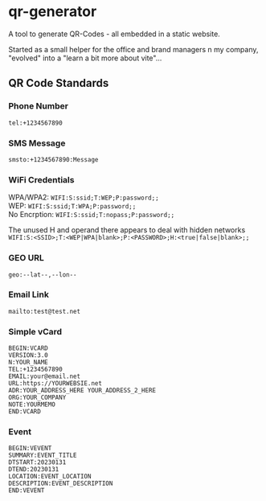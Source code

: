 # qr-generator

A tool to generate QR-Codes - all embedded in a static website.

Started as a small helper for the office and brand managers n my company, "evolved" into a "learn a bit more about vite"...

## QR Code Standards

### Phone Number

`tel:+1234567890`

### SMS Message

`smsto:+1234567890:Message`

### WiFi Credentials

WPA/WPA2: `WIFI:S:ssid;T:WEP;P:password;;`  
WEP: `WIFI:S:ssid;T:WPA;P:password;;`  
No Encrption: `WIFI:S:ssid;T:nopass;P:password;;`

The unused H and operand there appears to deal with hidden networks
`WIFI:S:<SSID>;T:<WEP|WPA|blank>;P:<PASSWORD>;H:<true|false|blank>;;`

### GEO URL

`geo:--lat--,--lon--`

### Email Link

`mailto:test@test.net`

### Simple vCard

```
BEGIN:VCARD
VERSION:3.0
N:YOUR_NAME
TEL:+1234567890
EMAIL:your@email.net
URL:https://YOURWEBSIE.net
ADR:YOUR_ADDRESS_HERE YOUR_ADDRESS_2_HERE
ORG:YOUR_COMPANY
NOTE:YOURMEMO
END:VCARD
```

### Event

```
BEGIN:VEVENT
SUMMARY:EVENT_TITLE
DTSTART:20230131
DTEND:20230131
LOCATION:EVENT_LOCATION
DESCRIPTION:EVENT_DESCRIPTION
END:VEVENT
```

